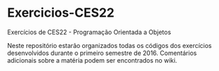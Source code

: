 # Exercicios-CES22
Exercícios de CES22 - Programação Orientada a Objetos

Neste repositório estarão organizados todas os códigos dos exercícios desenvolvidos durante o primeiro semestre de 2016. Comentários adicionais sobre a matéria podem ser encontrados no wiki.

